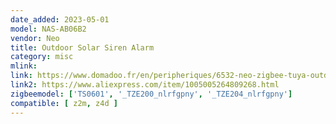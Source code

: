 ```yaml
---
date_added: 2023-05-01
model: NAS-AB06B2
vendor: Neo
title: Outdoor Solar Siren Alarm
category: misc
mlink: 
link: https://www.domadoo.fr/en/peripheriques/6532-neo-zigbee-tuya-outdoor-smart-siren-5v1a-power-supply-or-battery-solar-panel.html
link2: https://www.aliexpress.com/item/1005005264809268.html
zigbeemodel: ['TS0601', '_TZE200_nlrfgpny', '_TZE204_nlrfgpny']
compatible: [ z2m, z4d ]
---
```

